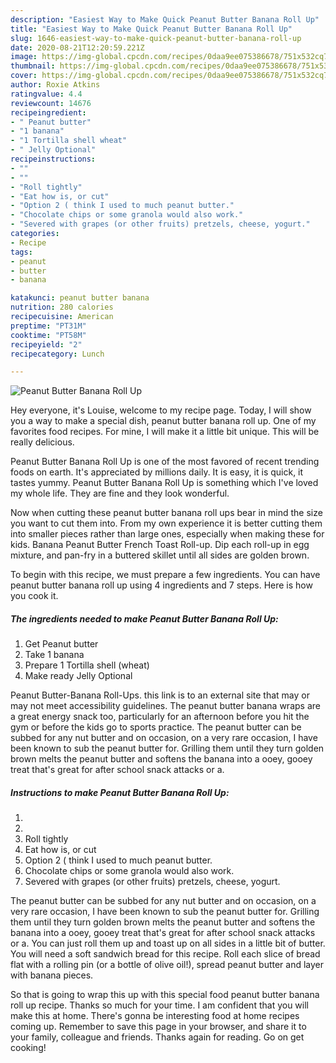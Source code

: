 ```yaml
---
description: "Easiest Way to Make Quick Peanut Butter Banana Roll Up"
title: "Easiest Way to Make Quick Peanut Butter Banana Roll Up"
slug: 1646-easiest-way-to-make-quick-peanut-butter-banana-roll-up
date: 2020-08-21T12:20:59.221Z
image: https://img-global.cpcdn.com/recipes/0daa9ee075386678/751x532cq70/peanut-butter-banana-roll-up-recipe-main-photo.jpg
thumbnail: https://img-global.cpcdn.com/recipes/0daa9ee075386678/751x532cq70/peanut-butter-banana-roll-up-recipe-main-photo.jpg
cover: https://img-global.cpcdn.com/recipes/0daa9ee075386678/751x532cq70/peanut-butter-banana-roll-up-recipe-main-photo.jpg
author: Roxie Atkins
ratingvalue: 4.4
reviewcount: 14676
recipeingredient:
- " Peanut butter"
- "1 banana"
- "1 Tortilla shell wheat"
- " Jelly Optional"
recipeinstructions:
- ""
- ""
- "Roll tightly"
- "Eat how is, or cut"
- "Option 2 ( think I used to much peanut butter."
- "Chocolate chips or some granola would also work."
- "Severed with grapes (or other fruits) pretzels, cheese, yogurt."
categories:
- Recipe
tags:
- peanut
- butter
- banana

katakunci: peanut butter banana 
nutrition: 280 calories
recipecuisine: American
preptime: "PT31M"
cooktime: "PT58M"
recipeyield: "2"
recipecategory: Lunch

---
```



![Peanut Butter Banana Roll Up](https://img-global.cpcdn.com/recipes/0daa9ee075386678/751x532cq70/peanut-butter-banana-roll-up-recipe-main-photo.jpg)

Hey everyone, it's Louise, welcome to my recipe page. Today, I will show you a way to make a special dish, peanut butter banana roll up. One of my favorites food recipes. For mine, I will make it a little bit unique. This will be really delicious.

Peanut Butter Banana Roll Up is one of the most favored of recent trending foods on earth. It's appreciated by millions daily. It is easy, it is quick, it tastes yummy. Peanut Butter Banana Roll Up is something which I've loved my whole life. They are fine and they look wonderful.

Now when cutting these peanut butter banana roll ups bear in mind the size you want to cut them into. From my own experience it is better cutting them into smaller pieces rather than large ones, especially when making these for kids. Banana Peanut Butter French Toast Roll-up. Dip each roll-up in egg mixture, and pan-fry in a buttered skillet until all sides are golden brown.


To begin with this recipe, we must prepare a few ingredients. You can have peanut butter banana roll up using 4 ingredients and 7 steps. Here is how you cook it.

<!--inarticleads1-->

##### The ingredients needed to make Peanut Butter Banana Roll Up:

1. Get  Peanut butter
1. Take 1 banana
1. Prepare 1 Tortilla shell (wheat)
1. Make ready  Jelly Optional


Peanut Butter-Banana Roll-Ups. this link is to an external site that may or may not meet accessibility guidelines. The peanut butter banana wraps are a great energy snack too, particularly for an afternoon before you hit the gym or before the kids go to sports practice. The peanut butter can be subbed for any nut butter and on occasion, on a very rare occasion, I have been known to sub the peanut butter for. Grilling them until they turn golden brown melts the peanut butter and softens the banana into a ooey, gooey treat that&#39;s great for after school snack attacks or a. 

<!--inarticleads2-->

##### Instructions to make Peanut Butter Banana Roll Up:

1. 
1. 
1. Roll tightly
1. Eat how is, or cut
1. Option 2 ( think I used to much peanut butter.
1. Chocolate chips or some granola would also work.
1. Severed with grapes (or other fruits) pretzels, cheese, yogurt.


The peanut butter can be subbed for any nut butter and on occasion, on a very rare occasion, I have been known to sub the peanut butter for. Grilling them until they turn golden brown melts the peanut butter and softens the banana into a ooey, gooey treat that&#39;s great for after school snack attacks or a. You can just roll them up and toast up on all sides in a little bit of butter. You will need a soft sandwich bread for this recipe. Roll each slice of bread flat with a rolling pin (or a bottle of olive oil!), spread peanut butter and layer with banana pieces. 

So that is going to wrap this up with this special food peanut butter banana roll up recipe. Thanks so much for your time. I am confident that you will make this at home. There's gonna be interesting food at home recipes coming up. Remember to save this page in your browser, and share it to your family, colleague and friends. Thanks again for reading. Go on get cooking!
